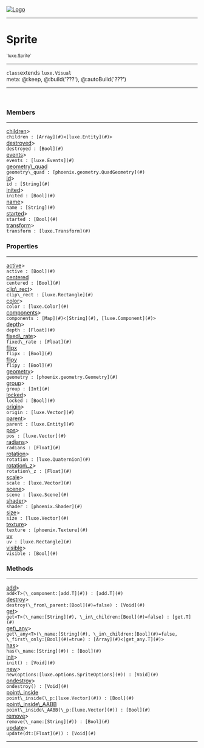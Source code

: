 
[![Logo](../../images/logo.png)](../../api/index.html)

---



<h1>Sprite</h1>
<small>`luxe.Sprite`</small>



---

`class`extends <code><span>luxe.Visual</span></code>
<span class="meta">
<br/>meta: @:keep, @:build(&#x27;???&#x27;), @:autoBuild(&#x27;???&#x27;)
</span>


---


&nbsp;
&nbsp;






<h3>Members</h3> <hr/><span class="member apipage">
                <a name="children"><a class="lift" href="#children">children</a></a><a title="inherited from luxe.Visual" class="tooltip inherited">&gt;</a><div class="clear"></div>
                <code class="signature apipage">children : [Array](#)&lt;[luxe.Entity](#)&gt;</code><br/></span>
            <span class="small_desc_flat"></span><span class="member apipage">
                <a name="destroyed"><a class="lift" href="#destroyed">destroyed</a></a><a title="inherited from luxe.Visual" class="tooltip inherited">&gt;</a><div class="clear"></div>
                <code class="signature apipage">destroyed : [Bool](#)</code><br/></span>
            <span class="small_desc_flat"></span><span class="member apipage">
                <a name="events"><a class="lift" href="#events">events</a></a><a title="inherited from luxe.Visual" class="tooltip inherited">&gt;</a><div class="clear"></div>
                <code class="signature apipage">events : [luxe.Events](#)</code><br/></span>
            <span class="small_desc_flat"></span><span class="member apipage">
                <a name="geometry_quad"><a class="lift" href="#geometry_quad">geometry\_quad</a></a><div class="clear"></div>
                <code class="signature apipage">geometry\_quad : [phoenix.geometry.QuadGeometry](#)</code><br/></span>
            <span class="small_desc_flat"></span><span class="member apipage">
                <a name="id"><a class="lift" href="#id">id</a></a><a title="inherited from luxe.Visual" class="tooltip inherited">&gt;</a><div class="clear"></div>
                <code class="signature apipage">id : [String](#)</code><br/></span>
            <span class="small_desc_flat"></span><span class="member apipage">
                <a name="inited"><a class="lift" href="#inited">inited</a></a><a title="inherited from luxe.Visual" class="tooltip inherited">&gt;</a><div class="clear"></div>
                <code class="signature apipage">inited : [Bool](#)</code><br/></span>
            <span class="small_desc_flat"></span><span class="member apipage">
                <a name="name"><a class="lift" href="#name">name</a></a><a title="inherited from luxe.Visual" class="tooltip inherited">&gt;</a><div class="clear"></div>
                <code class="signature apipage">name : [String](#)</code><br/></span>
            <span class="small_desc_flat"></span><span class="member apipage">
                <a name="started"><a class="lift" href="#started">started</a></a><a title="inherited from luxe.Visual" class="tooltip inherited">&gt;</a><div class="clear"></div>
                <code class="signature apipage">started : [Bool](#)</code><br/></span>
            <span class="small_desc_flat"></span><span class="member apipage">
                <a name="transform"><a class="lift" href="#transform">transform</a></a><a title="inherited from luxe.Visual" class="tooltip inherited">&gt;</a><div class="clear"></div>
                <code class="signature apipage">transform : [luxe.Transform](#)</code><br/></span>
            <span class="small_desc_flat"></span>



<h3>Properties</h3> <hr/><span class="member apipage">
                <a name="active"><a class="lift" href="#active">active</a></a><a title="inherited from luxe.Visual" class="tooltip inherited">&gt;</a><div class="clear"></div>
                <code class="signature apipage">active : [Bool](#)</code><br/></span>
            <span class="small_desc_flat"></span><span class="member apipage">
                <a name="centered"><a class="lift" href="#centered">centered</a></a><div class="clear"></div>
                <code class="signature apipage">centered : [Bool](#)</code><br/></span>
            <span class="small_desc_flat"></span><span class="member apipage">
                <a name="clip_rect"><a class="lift" href="#clip_rect">clip\_rect</a></a><a title="inherited from luxe.Visual" class="tooltip inherited">&gt;</a><div class="clear"></div>
                <code class="signature apipage">clip\_rect : [luxe.Rectangle](#)</code><br/></span>
            <span class="small_desc_flat"></span><span class="member apipage">
                <a name="color"><a class="lift" href="#color">color</a></a><a title="inherited from luxe.Visual" class="tooltip inherited">&gt;</a><div class="clear"></div>
                <code class="signature apipage">color : [luxe.Color](#)</code><br/></span>
            <span class="small_desc_flat"></span><span class="member apipage">
                <a name="components"><a class="lift" href="#components">components</a></a><a title="inherited from luxe.Visual" class="tooltip inherited">&gt;</a><div class="clear"></div>
                <code class="signature apipage">components : [Map](#)&lt;[String](#), [luxe.Component](#)&gt;</code><br/></span>
            <span class="small_desc_flat"></span><span class="member apipage">
                <a name="depth"><a class="lift" href="#depth">depth</a></a><a title="inherited from luxe.Visual" class="tooltip inherited">&gt;</a><div class="clear"></div>
                <code class="signature apipage">depth : [Float](#)</code><br/></span>
            <span class="small_desc_flat"></span><span class="member apipage">
                <a name="fixed_rate"><a class="lift" href="#fixed_rate">fixed\_rate</a></a><a title="inherited from luxe.Visual" class="tooltip inherited">&gt;</a><div class="clear"></div>
                <code class="signature apipage">fixed\_rate : [Float](#)</code><br/></span>
            <span class="small_desc_flat"></span><span class="member apipage">
                <a name="flipx"><a class="lift" href="#flipx">flipx</a></a><div class="clear"></div>
                <code class="signature apipage">flipx : [Bool](#)</code><br/></span>
            <span class="small_desc_flat"></span><span class="member apipage">
                <a name="flipy"><a class="lift" href="#flipy">flipy</a></a><div class="clear"></div>
                <code class="signature apipage">flipy : [Bool](#)</code><br/></span>
            <span class="small_desc_flat"></span><span class="member apipage">
                <a name="geometry"><a class="lift" href="#geometry">geometry</a></a><a title="inherited from luxe.Visual" class="tooltip inherited">&gt;</a><div class="clear"></div>
                <code class="signature apipage">geometry : [phoenix.geometry.Geometry](#)</code><br/></span>
            <span class="small_desc_flat"></span><span class="member apipage">
                <a name="group"><a class="lift" href="#group">group</a></a><a title="inherited from luxe.Visual" class="tooltip inherited">&gt;</a><div class="clear"></div>
                <code class="signature apipage">group : [Int](#)</code><br/></span>
            <span class="small_desc_flat"></span><span class="member apipage">
                <a name="locked"><a class="lift" href="#locked">locked</a></a><a title="inherited from luxe.Visual" class="tooltip inherited">&gt;</a><div class="clear"></div>
                <code class="signature apipage">locked : [Bool](#)</code><br/></span>
            <span class="small_desc_flat"></span><span class="member apipage">
                <a name="origin"><a class="lift" href="#origin">origin</a></a><a title="inherited from luxe.Visual" class="tooltip inherited">&gt;</a><div class="clear"></div>
                <code class="signature apipage">origin : [luxe.Vector](#)</code><br/></span>
            <span class="small_desc_flat"></span><span class="member apipage">
                <a name="parent"><a class="lift" href="#parent">parent</a></a><a title="inherited from luxe.Visual" class="tooltip inherited">&gt;</a><div class="clear"></div>
                <code class="signature apipage">parent : [luxe.Entity](#)</code><br/></span>
            <span class="small_desc_flat"></span><span class="member apipage">
                <a name="pos"><a class="lift" href="#pos">pos</a></a><a title="inherited from luxe.Visual" class="tooltip inherited">&gt;</a><div class="clear"></div>
                <code class="signature apipage">pos : [luxe.Vector](#)</code><br/></span>
            <span class="small_desc_flat"></span><span class="member apipage">
                <a name="radians"><a class="lift" href="#radians">radians</a></a><a title="inherited from luxe.Visual" class="tooltip inherited">&gt;</a><div class="clear"></div>
                <code class="signature apipage">radians : [Float](#)</code><br/></span>
            <span class="small_desc_flat"></span><span class="member apipage">
                <a name="rotation"><a class="lift" href="#rotation">rotation</a></a><a title="inherited from luxe.Visual" class="tooltip inherited">&gt;</a><div class="clear"></div>
                <code class="signature apipage">rotation : [luxe.Quaternion](#)</code><br/></span>
            <span class="small_desc_flat"></span><span class="member apipage">
                <a name="rotation_z"><a class="lift" href="#rotation_z">rotation\_z</a></a><a title="inherited from luxe.Visual" class="tooltip inherited">&gt;</a><div class="clear"></div>
                <code class="signature apipage">rotation\_z : [Float](#)</code><br/></span>
            <span class="small_desc_flat"></span><span class="member apipage">
                <a name="scale"><a class="lift" href="#scale">scale</a></a><a title="inherited from luxe.Visual" class="tooltip inherited">&gt;</a><div class="clear"></div>
                <code class="signature apipage">scale : [luxe.Vector](#)</code><br/></span>
            <span class="small_desc_flat"></span><span class="member apipage">
                <a name="scene"><a class="lift" href="#scene">scene</a></a><a title="inherited from luxe.Visual" class="tooltip inherited">&gt;</a><div class="clear"></div>
                <code class="signature apipage">scene : [luxe.Scene](#)</code><br/></span>
            <span class="small_desc_flat"></span><span class="member apipage">
                <a name="shader"><a class="lift" href="#shader">shader</a></a><a title="inherited from luxe.Visual" class="tooltip inherited">&gt;</a><div class="clear"></div>
                <code class="signature apipage">shader : [phoenix.Shader](#)</code><br/></span>
            <span class="small_desc_flat"></span><span class="member apipage">
                <a name="size"><a class="lift" href="#size">size</a></a><a title="inherited from luxe.Visual" class="tooltip inherited">&gt;</a><div class="clear"></div>
                <code class="signature apipage">size : [luxe.Vector](#)</code><br/></span>
            <span class="small_desc_flat"></span><span class="member apipage">
                <a name="texture"><a class="lift" href="#texture">texture</a></a><a title="inherited from luxe.Visual" class="tooltip inherited">&gt;</a><div class="clear"></div>
                <code class="signature apipage">texture : [phoenix.Texture](#)</code><br/></span>
            <span class="small_desc_flat"></span><span class="member apipage">
                <a name="uv"><a class="lift" href="#uv">uv</a></a><div class="clear"></div>
                <code class="signature apipage">uv : [luxe.Rectangle](#)</code><br/></span>
            <span class="small_desc_flat"></span><span class="member apipage">
                <a name="visible"><a class="lift" href="#visible">visible</a></a><a title="inherited from luxe.Visual" class="tooltip inherited">&gt;</a><div class="clear"></div>
                <code class="signature apipage">visible : [Bool](#)</code><br/></span>
            <span class="small_desc_flat"></span>



<h3>Methods</h3> <hr/><span class="method apipage">
            <a name="add"><a class="lift" href="#add">add</a></a><a title="inherited from luxe.Visual" class="tooltip inherited">&gt;</a><div class="clear"></div>
            <code class="signature apipage">add&lt;T&gt;(\_component:[add.T](#)<span></span>) : [add.T](#)</code><br/><span class="small_desc_flat"></span>
        </span>
    <span class="method apipage">
            <a name="destroy"><a class="lift" href="#destroy">destroy</a></a><a title="inherited from luxe.Visual" class="tooltip inherited">&gt;</a><div class="clear"></div>
            <code class="signature apipage">destroy(\_from\_parent:[Bool](#)<span>=false</span>) : [Void](#)</code><br/><span class="small_desc_flat"></span>
        </span>
    <span class="method apipage">
            <a name="get"><a class="lift" href="#get">get</a></a><a title="inherited from luxe.Visual" class="tooltip inherited">&gt;</a><div class="clear"></div>
            <code class="signature apipage">get&lt;T&gt;(\_name:[String](#)<span></span>, \_in\_children:[Bool](#)<span>=false</span>) : [get.T](#)</code><br/><span class="small_desc_flat"></span>
        </span>
    <span class="method apipage">
            <a name="get_any"><a class="lift" href="#get_any">get\_any</a></a><a title="inherited from luxe.Visual" class="tooltip inherited">&gt;</a><div class="clear"></div>
            <code class="signature apipage">get\_any&lt;T&gt;(\_name:[String](#)<span></span>, \_in\_children:[Bool](#)<span>=false</span>, \_first\_only:[Bool](#)<span>=true</span>) : [Array](#)&lt;[get_any.T](#)&gt;</code><br/><span class="small_desc_flat"></span>
        </span>
    <span class="method apipage">
            <a name="has"><a class="lift" href="#has">has</a></a><a title="inherited from luxe.Visual" class="tooltip inherited">&gt;</a><div class="clear"></div>
            <code class="signature apipage">has(\_name:[String](#)<span></span>) : [Bool](#)</code><br/><span class="small_desc_flat"></span>
        </span>
    <span class="method apipage">
            <a name="init"><a class="lift" href="#init">init</a></a><a title="inherited from luxe.Visual" class="tooltip inherited">&gt;</a><div class="clear"></div>
            <code class="signature apipage">init() : [Void](#)</code><br/><span class="small_desc_flat"></span>
        </span>
    <span class="method apipage">
            <a name="new"><a class="lift" href="#new">new</a></a><a title="inherited from luxe.Visual" class="tooltip inherited">&gt;</a><div class="clear"></div>
            <code class="signature apipage">new(options:[luxe.options.SpriteOptions](#)<span></span>) : [Void](#)</code><br/><span class="small_desc_flat"></span>
        </span>
    <span class="method apipage">
            <a name="ondestroy"><a class="lift" href="#ondestroy">ondestroy</a></a><a title="inherited from luxe.Visual" class="tooltip inherited">&gt;</a><div class="clear"></div>
            <code class="signature apipage">ondestroy() : [Void](#)</code><br/><span class="small_desc_flat"></span>
        </span>
    <span class="method apipage">
            <a name="point_inside"><a class="lift" href="#point_inside">point\_inside</a></a><div class="clear"></div>
            <code class="signature apipage">point\_inside(\_p:[luxe.Vector](#)<span></span>) : [Bool](#)</code><br/><span class="small_desc_flat"></span>
        </span>
    <span class="method apipage">
            <a name="point_inside_AABB"><a class="lift" href="#point_inside_AABB">point\_inside\_AABB</a></a><div class="clear"></div>
            <code class="signature apipage">point\_inside\_AABB(\_p:[luxe.Vector](#)<span></span>) : [Bool](#)</code><br/><span class="small_desc_flat"></span>
        </span>
    <span class="method apipage">
            <a name="remove"><a class="lift" href="#remove">remove</a></a><a title="inherited from luxe.Visual" class="tooltip inherited">&gt;</a><div class="clear"></div>
            <code class="signature apipage">remove(\_name:[String](#)<span></span>) : [Bool](#)</code><br/><span class="small_desc_flat"></span>
        </span>
    <span class="method apipage">
            <a name="update"><a class="lift" href="#update">update</a></a><a title="inherited from luxe.Visual" class="tooltip inherited">&gt;</a><div class="clear"></div>
            <code class="signature apipage">update(dt:[Float](#)<span></span>) : [Void](#)</code><br/><span class="small_desc_flat"></span>
        </span>
    






---

&nbsp;
&nbsp;
&nbsp;
&nbsp;